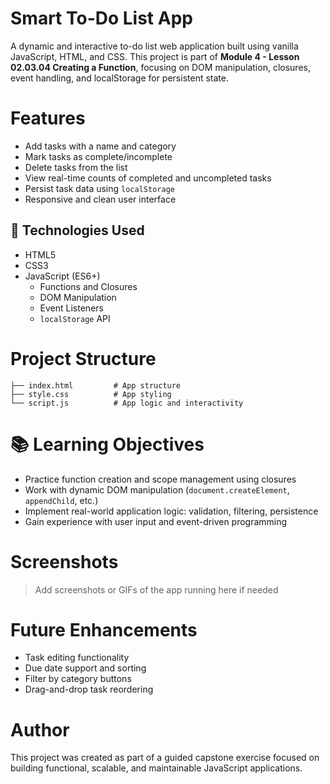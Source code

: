 # Smart To-Do List App

A dynamic and interactive to-do list web application built using vanilla JavaScript, HTML, and CSS. This project is part of **Module 4 - Lesson 02.03.04 Creating a Function**, focusing on DOM manipulation, closures, event handling, and localStorage for persistent state.

# Features

- Add tasks with a name and category
- Mark tasks as complete/incomplete
- Delete tasks from the list
- View real-time counts of completed and uncompleted tasks
- Persist task data using `localStorage`
- Responsive and clean user interface

## 🔧 Technologies Used

- HTML5
- CSS3
- JavaScript (ES6+)
  - Functions and Closures
  - DOM Manipulation
  - Event Listeners
  - `localStorage` API

# Project Structure

```
├── index.html         # App structure
├── style.css          # App styling
└── script.js          # App logic and interactivity
```

# 📚 Learning Objectives

- Practice function creation and scope management using closures
- Work with dynamic DOM manipulation (`document.createElement`, `appendChild`, etc.)
- Implement real-world application logic: validation, filtering, persistence
- Gain experience with user input and event-driven programming

# Screenshots

> Add screenshots or GIFs of the app running here if needed

# Future Enhancements

- Task editing functionality
- Due date support and sorting
- Filter by category buttons
- Drag-and-drop task reordering

# Author

This project was created as part of a guided capstone exercise focused on building functional, scalable, and maintainable JavaScript applications.
